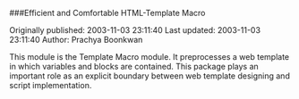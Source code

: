 ###Efficient and Comfortable HTML-Template Macro

Originally published: 2003-11-03 23:11:40
Last updated: 2003-11-03 23:11:40
Author: Prachya Boonkwan

This module is the Template Macro module. It preprocesses a web template in which variables and blocks are contained. This package plays an important role as an explicit boundary between web template designing and script implementation.